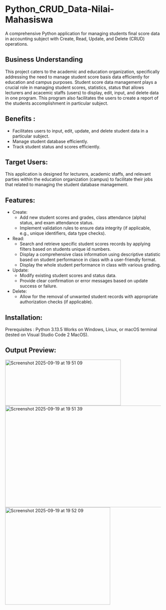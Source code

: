 # Python_CRUD_Data-Nilai-Mahasiswa

A comprehensive Python application for managing students final score data in accounting subject with Create, Read, Update, and Delete (CRUD) operations.

## Business Understanding
This project caters to the academic and education organization, specifically addressing the need to manage student score basis data efficiently for education and campus purposes. Student score data management plays a crucial role in managing student scores, statistics, status that allows lecturers and acacemic staffs (users) to display, edit, input, and delete data in one program. This program also facilitates the users to create a report of the students accomplishment in particular subject. 

## Benefits :
- Facilitates users to input, edit, update, and delete student data in a particular subject.
- Manage student database efficiently.
- Track student status and scores efficiently.

## Target Users:
This application is designed for lecturers, academic staffs, and relevant parties within the education organization (campus) to facilitate their jobs that related to managing the student database management.

## Features:
- Create:
    - Add new student scores and grades, class attendance (alpha) status, and exam attendance status.
    - Implement validation rules to ensure data integrity (if applicable, e.g., unique identifiers, data type checks).
- Read:
    - Search and retrieve specific student scores records by applying filters based on students unique id numbers.
    - Display a comprehensive class information using descriptive statistic based on student performance in class with a user-friendly format.
    - Display the whole student performance in class with various grading.
- Update:
    - Modify existing student scores and status data.
    - Provide clear confirmation or error messages based on update success or failure.
- Delete:
    - Allow for the removal of unwanted student records with appropriate authorization checks (if applicable).

## Installation:
Prerequisites : Python 3.13.5
Works on Windows, Linux, or macOS terminal (tested on Visual Studio Code 2 MacOS).

## Output Preview:
<img width="374" height="148" alt="Screenshot 2025-09-19 at 19 51 09" src="https://github.com/user-attachments/assets/040633fd-caa9-4fb1-b597-8690a0b8dcad" />
<img width="904" height="328" alt="Screenshot 2025-09-19 at 19 51 39" src="https://github.com/user-attachments/assets/561ee3eb-c646-4bf1-9179-091451bd883d" />
<img width="340" height="314" alt="Screenshot 2025-09-19 at 19 52 09" src="https://github.com/user-attachments/assets/618447a3-6435-49c8-8216-41d34f45e3f0" />
